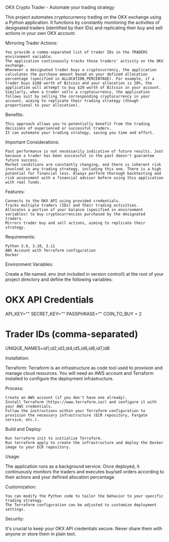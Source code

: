 OKX Crypto Trader - Automate your trading strategy

This project automates cryptocurrency trading on the OKX exchange using a Python application. It functions by constantly monitoring the activities of designated traders (identified by their IDs) and replicating their buy and sell actions in your own OKX account.

Mirroring Trader Actions:

    You provide a comma-separated list of trader IDs in the TRADERS environment variable.
    The application continuously tracks these traders' activity on the OKX exchange.
    Whenever a designated trader buys a cryptocurrency, the application calculates the purchase amount based on your defined allocation percentage (specified in ALLOCATION_PERCENTAGE). For example, if a trader buys $100 worth of Bitcoin and your allocation is 20%, the application will attempt to buy $20 worth of Bitcoin in your account.
    Similarly, when a trader sells a cryptocurrency, the application follows suit by selling the corresponding cryptocurrency in your account, aiming to replicate their trading strategy (though proportional to your allocation).

Benefits:

    This approach allows you to potentially benefit from the trading decisions of experienced or successful traders.
    It can automate your trading strategy, saving you time and effort.

Important Considerations:

    Past performance is not necessarily indicative of future results. Just because a trader has been successful in the past doesn't guarantee future success.
    Market conditions are constantly changing, and there is inherent risk involved in any trading strategy, including this one. There is a high potential for financial loss. Always perform thorough backtesting and risk assessment with a financial advisor before using this application with real funds.

Features:

    Connects to the OKX API using provided credentials.
    Tracks multiple traders (IDs) and their trading activities.
    Allocates a portion of your balance (specified in environment variables) to buy cryptocurrencies purchased by the designated traders.
    Mirrors trader buy and sell actions, aiming to replicate their strategy.

Requirements:

    Python 3.9, 3.10, 3.11
    AWS Account with Terraform configuration
    Docker

Environment Variables:

Create a file named .env (not included in version control!) at the root of your project directory and define the following variables:

# OKX API Credentials
API_KEY=""
SECRET_KEY=""
PASSPHRASE=""
COIN_TO_BUY = 2

# Trader IDs (comma-separated)
UNIQUE_NAMES=id1,id2,id3,id4,id5,id6,id6,id7,id8

Installation:

Terraform: Terraform is an infrastructure as code tool used to provision and manage cloud resources. You will need an AWS account and Terraform installed to configure the deployment infrastructure.

Process:

    Create an AWS account (if you don't have one already).
    Install Terraform (https://www.terraform.io/) and configure it with your AWS credentials.
    Follow the instructions within your Terraform configuration to provision the necessary infrastructure (ECR repository, Fargate service, etc.).

Build and Deploy:

    Run terraform init to initialize Terraform.
    Run terraform apply to create the infrastructure and deploy the Docker image to your ECR repository.

Usage:

The application runs as a background service. Once deployed, it continuously monitors the traders and executes buy/sell orders according to their actions and your defined allocation percentage.

Customization:

    You can modify the Python code to tailor the behavior to your specific trading strategy.
    The Terraform configuration can be adjusted to customize deployment settings.

Security:

It's crucial to keep your OKX API credentials secure.  Never share them with anyone or store them in plain text.
